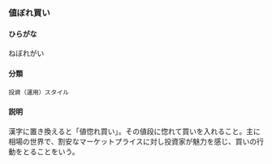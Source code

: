 <div style="display:none;">

## [あ行](securities-terms?id=あ行)
## [か行](securities-terms?id=か行)
## [さ行](securities-terms?id=さ行)
## [た行](securities-terms?id=た行)
## [な行](securities-terms?id=な行)

</div>

### 値ぼれ買い

#### ひらがな

ねぼれがい

#### 分類

`投資（運用）スタイル`

#### 説明

漢字に置き換えると「値惚れ買い」。その値段に惚れて買いを入れること。主に相場の世界で、割安なマーケットプライスに対し投資家が魅力を感じ、買いの行動をとることをいう。

<div style="display:none;">

## [は行](securities-terms?id=は行)
## [ま行](securities-terms?id=ま行)
## [や行](securities-terms?id=や行)
## [ら行](securities-terms?id=ら行)
## [わ行](securities-terms?id=わ行)
## [英数字・記号](securities-terms?id=英数字・記号)

</div>

